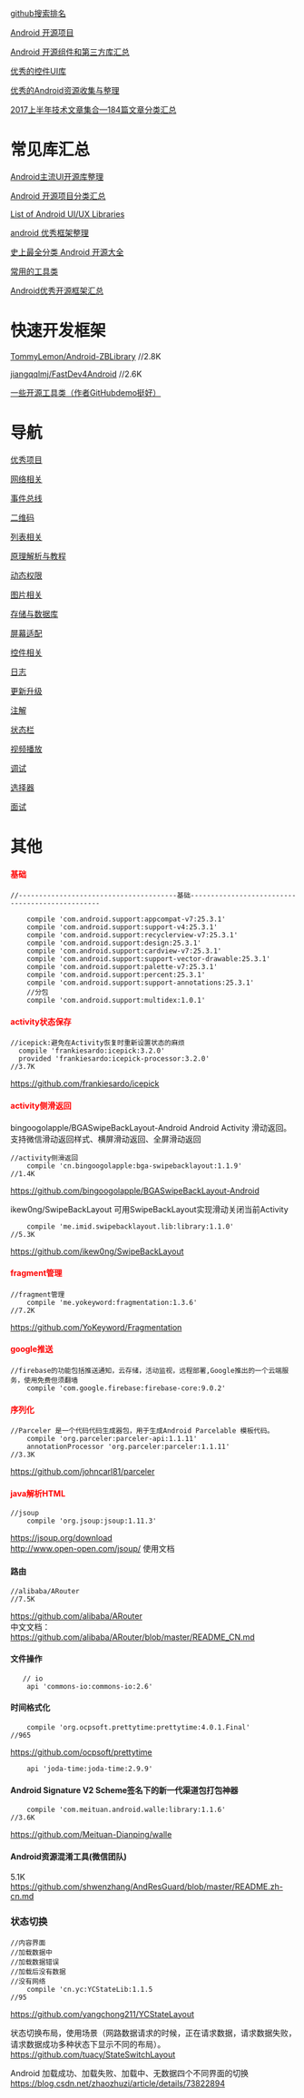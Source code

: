 
[github搜索排名](https://github.com/trending)

[Android 开源项目](https://github.com/Trinea/android-open-project#%E7%AC%AC%E4%B8%89%E9%83%A8%E5%88%86-%E4%BC%98%E7%A7%80%E9%A1%B9%E7%9B%AE)

[Android 开源组件和第三方库汇总](https://blog.csdn.net/renjianhhong/article/details/51798874)

[优秀的控件UI库](https://github.com/wasabeef/awesome-android-ui)

[优秀的Android资源收集与整理](https://github.com/AlanCheen/Android-Resources)

[2017上半年技术文章集合—184篇文章分类汇总](https://blog.csdn.net/androidstarjack/article/details/77923753)



# 常见库汇总

[Android主流UI开源库整理](https://www.jianshu.com/p/47a4a7b99364)

[Android 开源项目分类汇总](https://github.com/Trinea/android-open-project)

[List of Android UI/UX Libraries](https://github.com/wasabeef/awesome-android-ui)

[android 优秀框架整理](https://blog.csdn.net/huangxiaoguo1/article/details/79032186)

[史上最全分类 Android 开源大全](https://github.com/XXApple/AndroidLibs)

[常用的工具类](https://github.com/l123456789jy/Lazy)

[Android优秀开源框架汇总](https://github.com/Ericsongyl/AOSF)



# 快速开发框架

[TommyLemon/Android-ZBLibrary](https://github.com/TommyLemon/Android-ZBLibrary) //2.8K

[jiangqqlmj/FastDev4Android](https://github.com/jiangqqlmj/FastDev4Android)     //2.6K

[一些开源工具类（作者GitHubdemo挺好）](https://github.com/tuacy/ViewMove/blob/master/common/src/main/java/com/pilot/common/utils/TimeUtils.java)

# 导航

[优秀项目](https://github.com/Ablexq/MyAsDependency/blob/master/%E4%BC%98%E7%A7%80%E9%A1%B9%E7%9B%AE.md)

[网络相关](https://github.com/Ablexq/MyAsDependency/blob/master/%E7%BD%91%E7%BB%9C%E7%9B%B8%E5%85%B3.md)

[事件总线](https://github.com/Ablexq/MyAsDependency/blob/master/%E4%BA%8B%E4%BB%B6%E6%80%BB%E7%BA%BF.md)

[二维码](https://github.com/Ablexq/MyAsDependency/blob/master/%E4%BA%8C%E7%BB%B4%E7%A0%81.md)

[列表相关](https://github.com/Ablexq/MyAsDependency/blob/master/%E5%88%97%E8%A1%A8RecyclerView.md)

[原理解析与教程](https://github.com/Ablexq/MyAsDependency/blob/master/%E5%8E%9F%E7%90%86%E8%A7%A3%E6%9E%90%E5%8F%8A%E6%95%99%E7%A8%8B.md)

[动态权限](https://github.com/Ablexq/MyAsDependency/blob/master/%E5%8A%A8%E6%80%81%E6%9D%83%E9%99%90.md)

[图片相关](https://github.com/Ablexq/MyAsDependency/blob/master/%E5%9B%BE%E7%89%87.md)

[存储与数据库](https://github.com/Ablexq/MyAsDependency/blob/master/%E5%AD%98%E5%82%A8%E4%B8%8E%E6%95%B0%E6%8D%AE%E5%BA%93.md)

[屏幕适配](https://github.com/Ablexq/MyAsDependency/blob/master/%E5%B1%8F%E5%B9%95%E9%80%82%E9%85%8D.md)

[控件相关](https://github.com/Ablexq/MyAsDependency/blob/master/%E6%8E%A7%E4%BB%B6.md)

[日志](https://github.com/Ablexq/MyAsDependency/blob/master/%E6%97%A5%E5%BF%97.md)

[更新升级](https://github.com/Ablexq/MyAsDependency/blob/master/%E6%9B%B4%E6%96%B0%E5%8D%87%E7%BA%A7.md)

[注解](https://github.com/Ablexq/MyAsDependency/blob/master/%E6%B3%A8%E8%A7%A3.md)

[状态栏](https://github.com/Ablexq/MyAsDependency/blob/master/%E7%8A%B6%E6%80%81%E6%A0%8F.md)

[视频播放](https://github.com/Ablexq/MyAsDependency/blob/master/%E8%A7%86%E9%A2%91%E6%92%AD%E6%94%BE.md)

[调试](https://github.com/Ablexq/MyAsDependency/blob/master/%E8%B0%83%E8%AF%95.md)

[选择器](https://github.com/Ablexq/MyAsDependency/blob/master/%E9%80%89%E6%8B%A9%E5%99%A8.md)

[面试](https://github.com/Ablexq/MyAsDependency/blob/master/%E9%9D%A2%E8%AF%95.md)

[]()

# 其他

#### <font color="#ff0000">基础</font>

```
//---------------------------------------基础------------------------------------------------

    compile 'com.android.support:appcompat-v7:25.3.1'
    compile 'com.android.support:support-v4:25.3.1'
    compile 'com.android.support:recyclerview-v7:25.3.1'
    compile 'com.android.support:design:25.3.1'
    compile 'com.android.support:cardview-v7:25.3.1'
    compile 'com.android.support:support-vector-drawable:25.3.1'
    compile 'com.android.support:palette-v7:25.3.1'
    compile 'com.android.support:percent:25.3.1'
    compile 'com.android.support:support-annotations:25.3.1'
    //分包
    compile 'com.android.support:multidex:1.0.1'
```



#### <font color=#ff0000>activity状态保存</font>


```
//icepick:避免在Activity恢复时重新设置状态的麻烦
  compile 'frankiesardo:icepick:3.2.0'
  provided 'frankiesardo:icepick-processor:3.2.0'
//3.7K
```
https://github.com/frankiesardo/icepick 


#### <font color="#ff0000">activity侧滑返回</font>

bingoogolapple/BGASwipeBackLayout-Android
Android Activity 滑动返回。支持微信滑动返回样式、横屏滑动返回、全屏滑动返回
```
//activity侧滑返回
    compile 'cn.bingoogolapple:bga-swipebacklayout:1.1.9'
//1.4K
```
https://github.com/bingoogolapple/BGASwipeBackLayout-Android    


ikew0ng/SwipeBackLayout
可用SwipeBackLayout实现滑动关闭当前Activity
```
    compile 'me.imid.swipebacklayout.lib:library:1.1.0'
//5.3K
```
https://github.com/ikew0ng/SwipeBackLayout

#### <font color="#ff0000">fragment管理</font>

```
//fragment管理
    compile 'me.yokeyword:fragmentation:1.3.6'
//7.2K
```
https://github.com/YoKeyword/Fragmentation  



#### <font color="#ff0000">google推送</font>

```
//firebase的功能包括推送通知，云存储，活动监视，远程部署,Google推出的一个云端服务，使用免费但须翻墙
    compile 'com.google.firebase:firebase-core:9.0.2'
```

#### <font color="#ff0000">序列化</font>

```
//Parceler 是一个代码代码生成器包，用于生成Android Parcelable 模板代码。
    compile 'org.parceler:parceler-api:1.1.11'
    annotationProcessor 'org.parceler:parceler:1.1.11'
//3.3K
```
https://github.com/johncarl81/parceler      


#### <font color="#ff0000">java解析HTML</font>

```
//jsoup
    compile 'org.jsoup:jsoup:1.11.3'
```
https://jsoup.org/download  
http://www.open-open.com/jsoup/     使用文档



#### 路由
```
//alibaba/ARouter
//7.5K
```
https://github.com/alibaba/ARouter  
中文文档：
https://github.com/alibaba/ARouter/blob/master/README_CN.md


#### 文件操作
```
   // io
    api 'commons-io:commons-io:2.6'
```


#### 时间格式化
```
    compile 'org.ocpsoft.prettytime:prettytime:4.0.1.Final'
//965
```
https://github.com/ocpsoft/prettytime


```
    api 'joda-time:joda-time:2.9.9'
```



#### Android Signature V2 Scheme签名下的新一代渠道包打包神器
```
    compile 'com.meituan.android.walle:library:1.1.6'
//3.6K
```
https://github.com/Meituan-Dianping/walle


#### Android资源混淆工具(微信团队)
5.1K
https://github.com/shwenzhang/AndResGuard/blob/master/README.zh-cn.md



### 状态切换
```
//内容界面
//加载数据中
//加载数据错误
//加载后没有数据
//没有网络
    compile 'cn.yc:YCStateLib:1.1.5
//95
```
https://github.com/yangchong211/YCStateLayout

状态切换布局，使用场景（网路数据请求的时候，正在请求数据，请求数据失败，请求数据成功多种状态下显示不同的布局）。
https://github.com/tuacy/StateSwitchLayout

Android 加载成功、加载失败、加载中、无数据四个不同界面的切换
https://blog.csdn.net/zhaozhuzi/article/details/73822894












